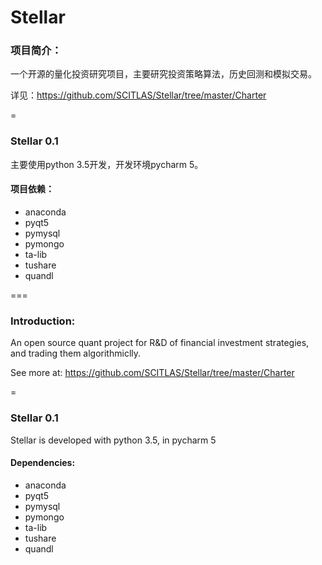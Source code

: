 Stellar
=========

### 项目简介：
一个开源的量化投资研究项目，主要研究投资策略算法，历史回测和模拟交易。

详见：https://github.com/SCITLAS/Stellar/tree/master/Charter


=
### Stellar 0.1

主要使用python 3.5开发，开发环境pycharm 5。

#### 项目依赖：
- anaconda
- pyqt5
- pymysql
- pymongo
- ta-lib
- tushare
- quandl

===
### Introduction:
An open source quant project for R&D of financial investment strategies, and trading them algorithmiclly.

See more at: https://github.com/SCITLAS/Stellar/tree/master/Charter

=
### Stellar 0.1

Stellar is developed with python 3.5, in pycharm 5

#### Dependencies:
- anaconda
- pyqt5
- pymysql
- pymongo
- ta-lib
- tushare
- quandl



